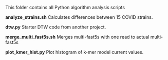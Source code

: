 This folder contains all Python algorithm analysis scripts

**analyze_strains.sh**      Calculates differences between 15 COVID strains.

**dtw.py**                  Starter DTW code from another project.

**merge_multi_fast5s.sh**   Merges multi-fast5s with one read to actual multi-fast5s

**plot_kmer_hist.py**       Plot histogram of k-mer model current values.
